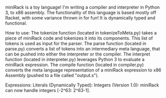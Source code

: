 miniRack is a toy language! I'm writing a compiler and interpreter in Python 3, to x86 assembly. The functionality of this language is based mostly off Racket, with some variance thrown in for fun! 
It is dynamically typed and functional. 

How to use:
  The tokenize function (located in tokenizeToMeta.py) takes a piece of miniRack code and tokenizes it into its components. This list of tokens is used as input for the parser. 
  The parse function (located in parse.py) converts a list of tokens into an intermediary meta language, that can be pushed into either the interpreter or the compiler. 
  The interpret function (located in interpreter.py) leverages Python 3 to evaluate a miniRack expression. 
  The compile function (located in compiler.py) converts the meta language representation of a miniRack expression to x86 Assembly (pushed to a file called "output.s"). 
  
  
Expressions: 
  Literals (Dynamically Typed):
    Integers (Version 1.0): miniRack can now handle integers [-2^63: 2^63-1]. 
